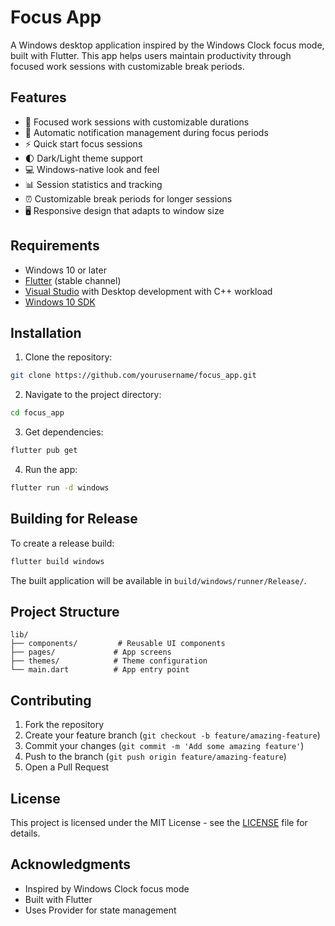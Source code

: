 # Focus App

A Windows desktop application inspired by the Windows Clock focus mode, built with Flutter. This app helps users maintain productivity through focused work sessions with customizable break periods.

## Features

- 🎯 Focused work sessions with customizable durations
- 🔕 Automatic notification management during focus periods
- ⚡ Quick start focus sessions
- 🌓 Dark/Light theme support
- 💻 Windows-native look and feel
- 📊 Session statistics and tracking
- ⏰ Customizable break periods for longer sessions
- 🖥️ Responsive design that adapts to window size

## Requirements

- Windows 10 or later
- [Flutter](https://flutter.dev/docs/get-started/install) (stable channel)
- [Visual Studio](https://visualstudio.microsoft.com/) with Desktop development with C++ workload
- [Windows 10 SDK](https://developer.microsoft.com/en-us/windows/downloads/windows-sdk/)

## Installation

1. Clone the repository:
```bash
git clone https://github.com/yourusername/focus_app.git
```

2. Navigate to the project directory:
```bash
cd focus_app
```

3. Get dependencies:
```bash
flutter pub get
```

4. Run the app:
```bash
flutter run -d windows
```

## Building for Release

To create a release build:

```bash
flutter build windows
```

The built application will be available in `build/windows/runner/Release/`.

## Project Structure

```
lib/
├── components/         # Reusable UI components
├── pages/             # App screens
├── themes/            # Theme configuration
└── main.dart          # App entry point
```

## Contributing

1. Fork the repository
2. Create your feature branch (`git checkout -b feature/amazing-feature`)
3. Commit your changes (`git commit -m 'Add some amazing feature'`)
4. Push to the branch (`git push origin feature/amazing-feature`)
5. Open a Pull Request

## License

This project is licensed under the MIT License - see the [LICENSE](LICENSE) file for details.

## Acknowledgments

- Inspired by Windows Clock focus mode
- Built with Flutter
- Uses Provider for state management

